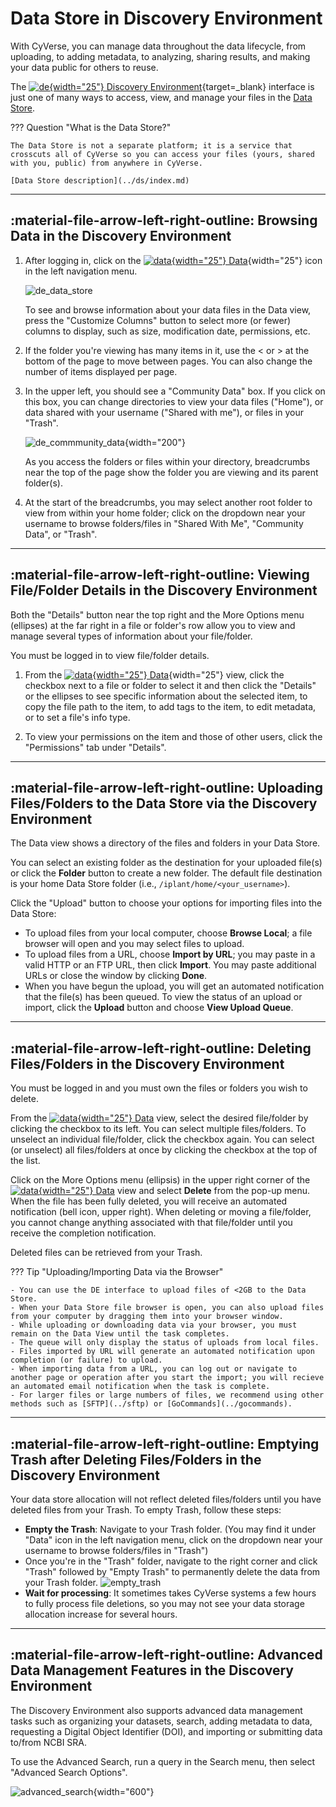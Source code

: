 # Data Store in Discovery Environment

With CyVerse, you can manage data throughout the data lifecycle, from uploading, to adding metadata, to analyzing, sharing results, and making your data public for others to reuse. 

The [![de]{width="25"} Discovery Environment](https://de.cyverse.org){target=_blank} interface is just one of many ways to access, view, and manage your files in the [Data Store](../ds/index.md).

??? Question "What is the Data Store?"

    The Data Store is not a separate platform; it is a service that crosscuts all of CyVerse so you can access your files (yours, shared with you, public) from anywhere in CyVerse.

    [Data Store description](../ds/index.md)

---

## :material-file-arrow-left-right-outline: Browsing Data in the Discovery Environment

[de]: ../../assets/de/logos/deIcon.svg
[data]: ../../assets/de/menu_items/dataIcon.svg
[analyses]: ../../assets/de/menu_items/analysisIcon.svg
[apps]: ../../assets/de/menu_items/appsIcon.svg
[help]: ../../assets/de/menu_items/helpIcon.svg
[home]: ../../assets/de/menu_items/homeIcon.svg
[profile]: ../../assets/de/icons/userIcon.svg

1. After logging in, click on the [![data]{width="25"} Data](https://de.cyverse.org/data){width="25"} icon in the left navigation menu.

    ![de_data_store](../../assets/de/de_data_store.png)

    To see and browse information about your data files in the Data view, press the "Customize Columns" button to select more (or fewer) columns to display, such as size, modification date, permissions, etc.

2. If the folder you're viewing has many items in it, use the < or > at the bottom of the page to move between pages. You can also change the number of items displayed per page.

3. In the upper left, you should see a "Community Data" box. If you click on this box, you can change directories to view your data files ("Home"), or data shared with your username ("Shared with me"), or files in your "Trash". 

    ![de_commmunity_data](../../assets/de/de_community_data.png){width="200"}

    As you access the folders or files within your directory, breadcrumbs near the top of the page show the folder you are viewing and its parent folder(s).

4. At the start of the breadcrumbs, you may select another root folder to view from within your home folder; click on the dropdown near your username to browse folders/files in "Shared With Me", "Community Data", or "Trash".

--- 

## :material-file-arrow-left-right-outline: Viewing File/Folder Details in the Discovery Environment

Both the "Details" button near the top right and the More Options menu (ellipses) at the far right in a file or folder's row allow you to view and manage several types of information about your file/folder.

You must be logged in to view file/folder details.

1. From the [![data]{width="25"} Data](https://de.cyverse.org/data){width="25"} view, click the checkbox next to a file or folder to select it and then click the "Details" or the ellipses to see specific information about the selected item, to copy the file path to the item, to add tags to the item, to edit metadata, or to set a file's info type.

2. To view your permissions on the item and those of other users, click the "Permissions" tab under "Details".

---

## :material-file-arrow-left-right-outline: Uploading Files/Folders to the Data Store via the Discovery Environment

The Data view shows a directory of the files and folders in your Data Store. 

You can select an existing folder as the destination for your uploaded file(s) or click the **Folder** button to create a new folder. The default file destination is your home Data Store folder (i.e., `/iplant/home/<your_username>`).

Click the "Upload" button to choose your options for importing files into the Data Store:

- To upload files from your local computer, choose **Browse Local**; a file browser will open and you may select files to upload.
- To upload files from a URL, choose **Import by URL**; you may paste in a valid HTTP or an FTP URL, then click **Import**. You may paste additional URLs or close the window by clicking **Done**.
- When you have begun the upload, you will get an automated notification that the file(s) has been queued. To view the status of an upload or import, click the **Upload** button and choose **View Upload Queue**.

---

## :material-file-arrow-left-right-outline: Deleting Files/Folders in the Discovery Environment

You must be logged in and you must own the files or folders you wish to delete. 

From the [![data]{width="25"} Data](https://de.cyverse.org/data) view, select the desired file/folder by clicking the checkbox to its left. You can select multiple files/folders. To unselect an individual file/folder, click the checkbox again. You can select (or unselect) all files/folders at once by clicking the checkbox at the top of the list.

Click on the More Options menu (ellipsis) in the upper right corner of the [![data]{width="25"} Data](https://de.cyverse.org/data) view and select **Delete** from the pop-up menu. When the file has been fully deleted, you will receive an automated notification (bell icon, upper right). When deleting or moving a file/folder, you cannot change anything associated with that file/folder until you receive the completion notification.

Deleted files can be retrieved from your Trash. 
      
??? Tip "Uploading/Importing Data via the Browser"

    - You can use the DE interface to upload files of <2GB to the Data Store.
    - When your Data Store file browser is open, you can also upload files from your computer by dragging them into your browser window.
    - While uploading or downloading data via your browser, you must remain on the Data View until the task completes.
    - The queue will only display the status of uploads from local files. 
    - Files imported by URL will generate an automated notification upon completion (or failure) to upload.
    - When importing data from a URL, you can log out or navigate to another page or operation after you start the import; you will recieve an automated email notification when the task is complete.
    - For larger files or large numbers of files, we recommend using other methods such as [SFTP](../sftp) or [GoCommands](../gocommands). 

---

## :material-file-arrow-left-right-outline: Emptying Trash after Deleting Files/Folders in the Discovery Environment

Your data store allocation will not reflect deleted files/folders until you have deleted files from your Trash. To empty Trash, follow these steps:

- **Empty the Trash**: Navigate to your Trash folder. (You may find it under "Data" icon in the left navigation menu, click on the dropdown near your username to browse folders/files in "Trash")
- Once you're in the "Trash" folder, navigate to the right corner and click "Trash" followed by "Empty Trash" to permanently delete the data from your Trash folder.
![empty_trash](../../assets/de/menu_items/empty_trash.png)
- **Wait for processing**: It sometimes takes CyVerse systems a few hours to fully process file deletions, so you may not see your data storage allocation increase for several hours.

---

## :material-file-arrow-left-right-outline: Advanced Data Management Features in the Discovery Environment

The Discovery Environment also supports advanced data management tasks such as organizing your datasets, search, adding metadata to data, requesting a Digital Object Identifier (DOI), and importing or submitting data to/from NCBI SRA. 

To use the Advanced Search, run a query in the Search menu, then select "Advanced Search Options".

![advanced_search](../../assets/de/de_advanced_data_search.png){width="600"}

